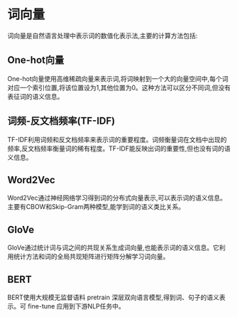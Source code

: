 # 词向量
词向量是自然语言处理中表示词的数值化表示法,主要的计算方法包括:

## One-hot向量
One-hot向量使用高维稀疏向量来表示词,将词映射到一个大的向量空间中,每个词对应一个索引位置,将该位置设为1,其他位置为0。这种方法可以区分不同词,但没有表征词的语义信息。

## 词频-反文档频率(TF-IDF)
TF-IDF利用词频和反文档频率来表示词的重要程度。词频衡量词在文档中出现的频率,反文档频率衡量词的稀有程度。TF-IDF能反映出词的重要性,但也没有词的语义信息。

## Word2Vec
Word2Vec通过神经网络学习得到词的分布式向量表示,可以表示词的语义信息。主要有CBOW和Skip-Gram两种模型,能学到词的语义类比关系。

## GloVe
GloVe通过统计词与词之间的共现关系生成词向量,也能表示词的语义信息。它利用统计方法和词的全局共现矩阵进行矩阵分解学习词向量。

## BERT
BERT使用大规模无监督语料 pretrain 深层双向语言模型,得到词、句子的语义表示。可 fine-tune 应用到下游NLP任务中。
